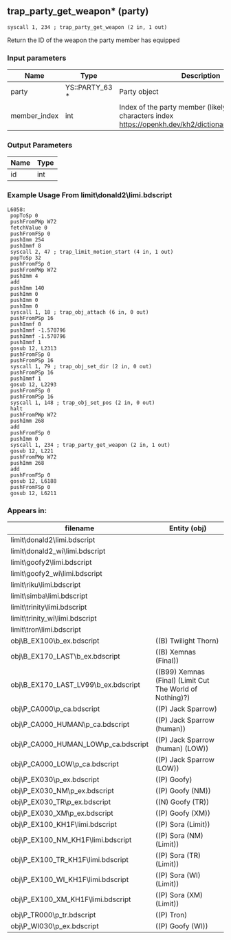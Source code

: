 ## trap_party_get_weapon* (party)

`syscall 1, 234 ; trap_party_get_weapon (2 in, 1 out)`

Return the ID of the weapon the party member has equipped

### Input parameters
| Name | Type | Description
|------|------|------------
| party   | YS::PARTY_63 *   | Party object
| member_index   | int   | Index of the party member (likely off the characters index https://openkh.dev/kh2/dictionary/characters.html


### Output Parameters
| Name | Type
|------|-----
| id   | int   
### Example Usage From limit\donald2\limi.bdscript
```plaintext
L6058:
 popToSp 0
 pushFromPWp W72
 fetchValue 0
 pushFromFSp 0
 pushImm 254
 pushImmf 8
 syscall 2, 47 ; trap_limit_motion_start (4 in, 1 out)
 popToSp 32
 pushFromFSp 0
 pushFromPWp W72
 pushImm 4
 add 
 pushImm 140
 pushImm 0
 pushImm 0
 pushImm 0
 syscall 1, 18 ; trap_obj_attach (6 in, 0 out)
 pushFromPSp 16
 pushImmf 0
 pushImmf -1.570796
 pushImmf -1.570796
 pushImmf 1
 gosub 12, L2313
 pushFromFSp 0
 pushFromPSp 16
 syscall 1, 79 ; trap_obj_set_dir (2 in, 0 out)
 pushFromPSp 16
 pushImmf 1
 gosub 12, L2293
 pushFromFSp 0
 pushFromPSp 16
 syscall 1, 148 ; trap_obj_set_pos (2 in, 0 out)
 halt 
 pushFromPWp W72
 pushImm 268
 add 
 pushFromFSp 0
 pushImm 0
 syscall 1, 234 ; trap_party_get_weapon (2 in, 1 out)
 gosub 12, L221
 pushFromPWp W72
 pushImm 268
 add 
 pushFromFSp 0
 gosub 12, L6188
 pushFromFSp 0
 gosub 12, L6211
```


### Appears in:
| filename | Entity (obj)
|----------|-------------
| limit\donald2\limi.bdscript       |           
| limit\donald2_wi\limi.bdscript       |           
| limit\goofy2\limi.bdscript       |           
| limit\goofy2_wi\limi.bdscript       |           
| limit\riku\limi.bdscript       |           
| limit\simba\limi.bdscript       |           
| limit\trinity\limi.bdscript       |           
| limit\trinity_wi\limi.bdscript       |           
| limit\tron\limi.bdscript       |           
| obj\B_EX100\b_ex.bdscript       | ((B) Twilight Thorn)          
| obj\B_EX170_LAST\b_ex.bdscript       | ((B) Xemnas (Final))          
| obj\B_EX170_LAST_LV99\b_ex.bdscript       | ((B99) Xemnas (Final) (Limit Cut The World of Nothing)?)          
| obj\P_CA000\p_ca.bdscript       | ((P) Jack Sparrow)          
| obj\P_CA000_HUMAN\p_ca.bdscript       | ((P) Jack Sparrow (human))          
| obj\P_CA000_HUMAN_LOW\p_ca.bdscript       | ((P) Jack Sparrow (human) (LOW))          
| obj\P_CA000_LOW\p_ca.bdscript       | ((P) Jack Sparrow (LOW))          
| obj\P_EX030\p_ex.bdscript       | ((P) Goofy)          
| obj\P_EX030_NM\p_ex.bdscript       | ((P) Goofy (NM))          
| obj\P_EX030_TR\p_ex.bdscript       | ((N) Goofy (TR))          
| obj\P_EX030_XM\p_ex.bdscript       | ((P) Goofy (XM))          
| obj\P_EX100_KH1F\limi.bdscript       | ((P) Sora (Limit))          
| obj\P_EX100_NM_KH1F\limi.bdscript       | ((P) Sora (NM) (Limit))          
| obj\P_EX100_TR_KH1F\limi.bdscript       | ((P) Sora (TR) (Limit))          
| obj\P_EX100_WI_KH1F\limi.bdscript       | ((P) Sora (WI) (Limit))          
| obj\P_EX100_XM_KH1F\limi.bdscript       | ((P) Sora (XM) (Limit))          
| obj\P_TR000\p_tr.bdscript       | ((P) Tron)          
| obj\P_WI030\p_ex.bdscript       | ((P) Goofy (WI))          



